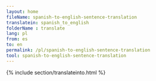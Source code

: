 ```yaml
---
layout: home
fileName: spanish-to-english-sentence-translation
translatein: spanish_to_english
folderName : translate
lang: pl
from: es
to: en
permalink: /pl/spanish-to-english-sentence-translation
tool: spanish-to-english-sentence-translation
---
```

{% include section/translateinto.html %}